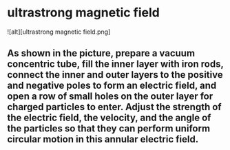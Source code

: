# ultrastrong magnetic field
![alt][ultrastrong magnetic field.png]
## As shown in the picture, prepare a vacuum concentric tube, fill the inner layer with iron rods, connect the inner and outer layers to the positive and negative poles to form an electric field, and open a row of small holes on the outer layer for charged particles to enter. Adjust the strength of the electric field, the velocity, and the angle of the particles so that they can perform uniform circular motion in this annular electric field.
